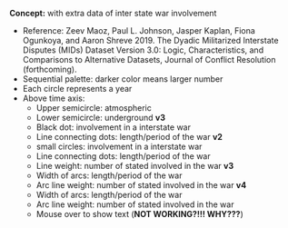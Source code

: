 **Concept:** with extra data of inter state war involvement
  * Reference: Zeev Maoz, Paul L. Johnson, Jasper Kaplan, Fiona Ogunkoya, and Aaron Shreve 2019. The Dyadic Militarized Interstate Disputes (MIDs) Dataset Version 3.0: Logic, Characteristics, and Comparisons to Alternative Datasets, Journal of Conflict Resolution (forthcoming).
  * Sequential palette: darker color means larger number
  * Each circle represents a year
  * Above time axis:
    * Upper semicircle: atmospheric
    * Lower semicircle: underground
    **v3**  
    * Black dot: involvement in a interstate war
    * Line connecting dots: length/period of the war
    **v2**  
    * small circles: involvement in a interstate war
    * Line connecting dots: length/period of the war
    * Line weight: number of stated involved in the war
    **v3**  
    * Width of arcs: length/period of the war
    * Arc line weight: number of stated involved in the war
    **v4**  
    * Width of arcs: length/period of the war
    * Arc line weight: number of stated involved in the war
    * Mouse over to show text (**NOT WORKING?!!! WHY???**)
